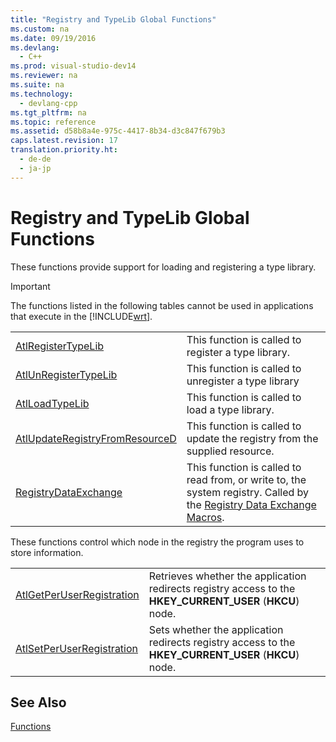 ```yaml
---
title: "Registry and TypeLib Global Functions"
ms.custom: na
ms.date: 09/19/2016
ms.devlang: 
  - C++
ms.prod: visual-studio-dev14
ms.reviewer: na
ms.suite: na
ms.technology: 
  - devlang-cpp
ms.tgt_pltfrm: na
ms.topic: reference
ms.assetid: d58b8a4e-975c-4417-8b34-d3c847f679b3
caps.latest.revision: 17
translation.priority.ht: 
  - de-de
  - ja-jp
---
```

# Registry and TypeLib Global Functions
These functions provide support for loading and registering a type library.  
  
> [!IMPORTANT]
>  The functions listed in the following tables cannot be used in applications that execute in the [!INCLUDE[wrt](../vs140/includes/wrt_md.md)].  
  
|||  
|-|-|  
|[AtlRegisterTypeLib](../vs140/AtlRegisterTypeLib.md)|This function is called to register a type library.|  
|[AtlUnRegisterTypeLib](../vs140/AtlUnRegisterTypeLib.md)|This function is called to unregister a type library|  
|[AtlLoadTypeLib](../vs140/AtlLoadTypeLib.md)|This function is called to load a type library.|  
|[AtlUpdateRegistryFromResourceD](../vs140/AtlUpdateRegistryFromResourceD.md)|This function is called to update the registry from the supplied resource.|  
|[RegistryDataExchange](../vs140/RegistryDataExchange.md)|This function is called to read from, or write to, the system registry. Called by the [Registry Data Exchange Macros](../vs140/Registry-Data-Exchange-Macros.md).|  
  
 These functions control which node in the registry the program uses to store information.  
  
|||  
|-|-|  
|[AtlGetPerUserRegistration](../vs140/AtlGetPerUserRegistration.md)|Retrieves whether the application redirects registry access to the **HKEY_CURRENT_USER** (**HKCU**) node.|  
|[AtlSetPerUserRegistration](../vs140/AtlSetPerUserRegistration.md)|Sets whether the application redirects registry access to the **HKEY_CURRENT_USER** (**HKCU**) node.|  
  
## See Also  
 [Functions](../vs140/ATL-Functions.md)